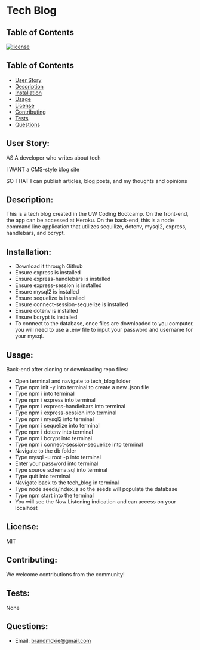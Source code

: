 # Tech Blog

## Table of Contents

[![license](https://img.shields.io/badge/license-MIT-blue)](https://shields.io)

## Table of Contents

- [User Story](#user-story)
- [Description](#description)
- [Installation](#installation)
- [Usage](#usage)
- [License](#license)
- [Contributing](#contributing)
- [Tests](#tests)
- [Questions](#questions)

## User Story:

AS A developer who writes about tech

I WANT a CMS-style blog site

SO THAT I can publish articles, blog posts, and my thoughts and opinions

## Description:

This is a tech blog created in the UW Coding Bootcamp. On the front-end, the app can be accessed at Heroku. On the back-end, this is a node command line application that utilizes sequilize, dotenv, mysql2, express, handlebars, and bcrypt.

## Installation:

- Download it through Github
- Ensure express is installed
- Ensure express-handlebars is installed
- Ensure express-session is installed
- Ensure mysql2 is installed
- Ensure sequelize is installed
- Ensure connect-session-sequelize is installed
- Ensure dotenv is installed
- Ensure bcrypt is installed
- To connect to the database, once files are downloaded to you computer, you will need to use a .env file to input your password and username for your mysql.

## Usage:

Back-end after cloning or downloading repo files:

- Open terminal and navigate to tech_blog folder
- Type npm init -y into terminal to create a new .json file
- Type npm i into terminal
- Type npm i express into terminal
- Type npm i express-handlebars into terminal
- Type npm i express-session into terminal
- Type npm i mysql2 into terminal
- Type npm i sequelize into terminal
- Type npm i dotenv into terminal
- Type npm i bcrypt into terminal
- Type npm i connect-session-sequelize into terminal
- Navigate to the db folder
- Type mysql -u root -p into terminal
- Enter your password into terminal
- Type source schema.sql into terminal
- Type quit into terminal
- Navigate back to the tech_blog in terminal
- Type node seeds/index.js so the seeds will populate the database
- Type npm start into the terminal
- You will see the Now Listening indication and can access on your localhost

## License:

MIT

## Contributing:

We welcome contributions from the community!

## Tests:

None

## Questions:

- Email: brandmckie@gmail.com
